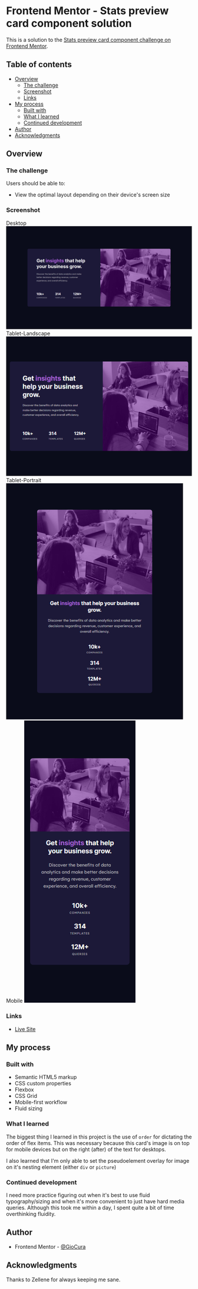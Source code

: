 # Frontend Mentor - Stats preview card component solution

This is a solution to the [Stats preview card component challenge on Frontend Mentor](https://www.frontendmentor.io/challenges/stats-preview-card-component-8JqbgoU62).

## Table of contents

- [Overview](#overview)
  - [The challenge](#the-challenge)
  - [Screenshot](#screenshot)
  - [Links](#links)
- [My process](#my-process)
  - [Built with](#built-with)
  - [What I learned](#what-i-learned)
  - [Continued development](#continued-development)
- [Author](#author)
- [Acknowledgments](#acknowledgments)

## Overview

### The challenge

Users should be able to:

- View the optimal layout depending on their device's screen size

### Screenshot

Desktop
![Desktop](images/screenshot-desktop.png)
Tablet-Landscape
![Tablet-Landscape](images/screenshot-tablet-landscape.png)
Tablet-Portrait
![Tablet-Portrait](images/screenshot-tablet-portrait.png)
Mobile
![Mobile](images/screenshot-mobile.png)

### Links

- [Live Site](https://gc15-stats-preview.netlify.app)

## My process

### Built with

- Semantic HTML5 markup
- CSS custom properties
- Flexbox
- CSS Grid
- Mobile-first workflow
- Fluid sizing

### What I learned

The biggest thing I learned in this project is the use of `order` for dictating the order of flex items. This was necessary because this card's image is on top for mobile devices but on the right (after) of the text for desktops.

I also learned that I'm only able to set the pseudoelement overlay for image on it's nesting element (either `div` or `picture`)

### Continued development

I need more practice figuring out when it's best to use fluid typography/sizing and when it's more convenient to just have hard media queries. Although this took me within a day, I spent quite a bit of time overthinking fluidity.

## Author

- Frontend Mentor - [@GioCura](https://www.frontendmentor.io/profile/GioCura)

## Acknowledgments

Thanks to Zellene for always keeping me sane.
